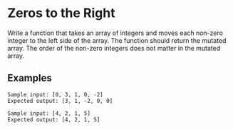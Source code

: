 Zeros to the Right
==================

Write a function that takes an array of integers and moves each non-zero integer to the left side of the array. The function should return the mutated array. The order of the non-zero integers does not matter in the mutated array.

Examples
--------

    Sample input: [0, 3, 1, 0, -2]
    Expected output: [3, 1, -2, 0, 0]

    Sample input: [4, 2, 1, 5]
    Expected output: [4, 2, 1, 5]
